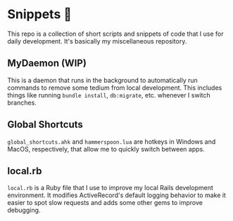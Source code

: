 # Snippets 🔧

This repo is a collection of short scripts and snippets of code that I use for daily development. It's basically my miscellaneous repository.

## MyDaemon (WIP)

This is a daemon that runs in the background to automatically run commands to remove some tedium from local development. This includes things like running `bundle install`, `db:migrate`, etc. whenever I switch branches.

## Global Shortcuts

`global_shortcuts.ahk` and `hammerspoon.lua` are hotkeys in Windows and MacOS, respectively, that allow me to quickly switch between apps.

## local.rb

`local.rb` is a Ruby file that I use to improve my local Rails development environment. It modifies ActiveRecord's default logging behavior to make it easier to spot slow requests and adds some other gems to improve debugging.
